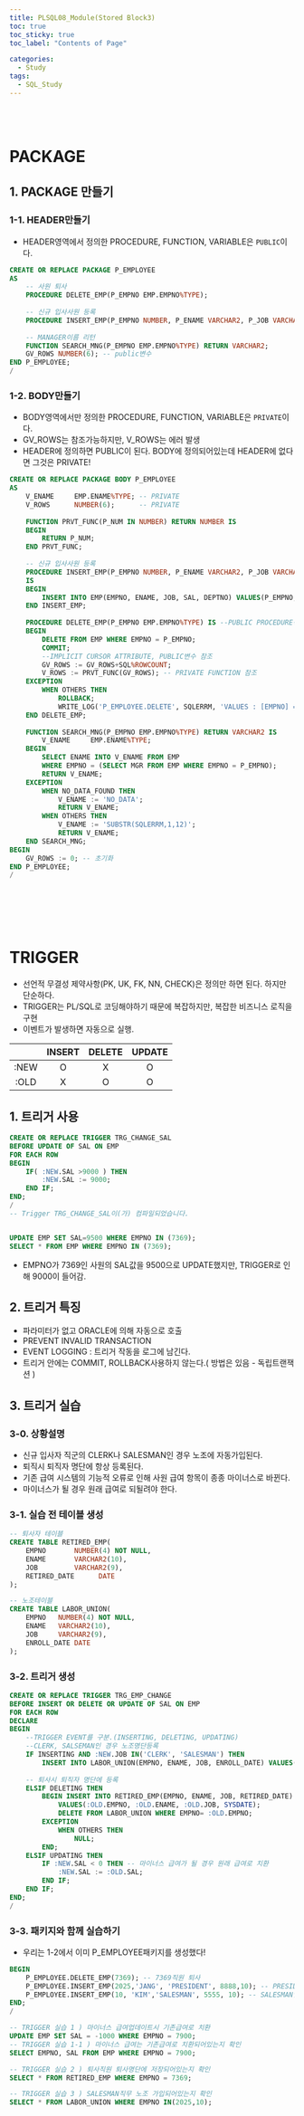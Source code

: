 ```yaml
---
title: PLSQL08_Module(Stored Block3)
toc: true
toc_sticky: true
toc_label: "Contents of Page"

categories:
  - Study
tags:
  - SQL_Study
---
```


<br><br>

# PACKAGE
## 1. PACKAGE 만들기
### 1-1. HEADER만들기
- HEADER영역에서 정의한 PROCEDURE, FUNCTION, VARIABLE은 `PUBLIC`이다.

```sql
CREATE OR REPLACE PACKAGE P_EMPLOYEE
AS
    -- 사원 퇴사
    PROCEDURE DELETE_EMP(P_EMPNO EMP.EMPNO%TYPE);
    
    -- 신규 입사사원 등록
    PROCEDURE INSERT_EMP(P_EMPNO NUMBER, P_ENAME VARCHAR2, P_JOB VARCHAR2, P_SAL NUMBER, P_DEPTNO NUMBER);
    
    -- MANAGER이름 리턴
    FUNCTION SEARCH_MNG(P_EMPNO EMP.EMPNO%TYPE) RETURN VARCHAR2;
    GV_ROWS NUMBER(6); -- public변수
END P_EMPLOYEE;
/
```  



### 1-2. BODY만들기
- BODY영역에서만 정의한 PROCEDURE, FUNCTION, VARIABLE은 `PRIVATE`이다.
- GV_ROWS는 참조가능하지만, V_ROWS는 에러 발생
- HEADER에 정의하면 PUBLIC이 된다. BODY에 정의되어있는데 HEADER에 없다면 그것은 PRIVATE!

```sql
CREATE OR REPLACE PACKAGE BODY P_EMPLOYEE
AS
    V_ENAME     EMP.ENAME%TYPE; -- PRIVATE
    V_ROWS      NUMBER(6);      -- PRIVATE
    
    FUNCTION PRVT_FUNC(P_NUM IN NUMBER) RETURN NUMBER IS
    BEGIN
        RETURN P_NUM;
    END PRVT_FUNC;
    
    -- 신규 입사사원 등록
    PROCEDURE INSERT_EMP(P_EMPNO NUMBER, P_ENAME VARCHAR2, P_JOB VARCHAR2, P_SAL NUMBER, P_DEPTNO NUMBER)
    IS
    BEGIN
        INSERT INTO EMP(EMPNO, ENAME, JOB, SAL, DEPTNO) VALUES(P_EMPNO, P_ENAME, P_JOB, P_SAL, P_DEPTNO);
    END INSERT_EMP;
    
    PROCEDURE DELETE_EMP(P_EMPNO EMP.EMPNO%TYPE) IS --PUBLIC PROCEDURE정의
    BEGIN
        DELETE FROM EMP WHERE EMPNO = P_EMPNO;
        COMMIT;
        --IMPLICIT CURSOR ATTRIBUTE, PUBLIC변수 참조
        GV_ROWS := GV_ROWS+SQL%ROWCOUNT;
        V_ROWS := PRVT_FUNC(GV_ROWS); -- PRIVATE FUNCTION 참조
    EXCEPTION
        WHEN OTHERS THEN
            ROLLBACK;
            WRITE_LOG('P_EMPLOYEE.DELETE', SQLERRM, 'VALUES : [EMPNO] => '||P_EMPNO);
    END DELETE_EMP;
    
    FUNCTION SEARCH_MNG(P_EMPNO EMP.EMPNO%TYPE) RETURN VARCHAR2 IS
        V_ENAME     EMP.ENAME%TYPE;
    BEGIN
        SELECT ENAME INTO V_ENAME FROM EMP
        WHERE EMPNO = (SELECT MGR FROM EMP WHERE EMPNO = P_EMPNO);
        RETURN V_ENAME;
    EXCEPTION
        WHEN NO_DATA_FOUND THEN
            V_ENAME := 'NO_DATA';
            RETURN V_ENAME;
        WHEN OTHERS THEN
            V_ENAME := 'SUBSTR(SQLERRM,1,12)';
            RETURN V_ENAME;
    END SEARCH_MNG;
BEGIN
    GV_ROWS := 0; -- 초기화
END P_EMPLOYEE;
/
```

<br><br><br><br>

# TRIGGER
- 선언적 무결성 제약사항(PK, UK, FK, NN, CHECK)은 정의만 하면 된다. 하지만 단순하다. 
- TRIGGER는 PL/SQL로 코딩해야하기 때문에 복잡하지만, 복잡한 비즈니스 로직을 구현
- 이벤트가 발생하면 자동으로 실행.

|| INSERT | DELETE | UPDATE |
|:---:|:---:|:---:|:---:|
| :NEW | O | X | O |
| :OLD | X | O | O |

## 1. 트리거 사용

```sql
CREATE OR REPLACE TRIGGER TRG_CHANGE_SAL
BEFORE UPDATE OF SAL ON EMP
FOR EACH ROW
BEGIN
    IF( :NEW.SAL >9000 ) THEN
        :NEW.SAL := 9000;
    END IF;
END;
/
-- Trigger TRG_CHANGE_SAL이(가) 컴파일되었습니다.


UPDATE EMP SET SAL=9500 WHERE EMPNO IN (7369);
SELECT * FROM EMP WHERE EMPNO IN (7369);
```

- EMPNO가 7369인 사원의 SAL값을 9500으로 UPDATE했지만, TRIGGER로 인해 9000이 들어감.

## 2. 트리거 특징
- 파라미터가 없고 ORACLE에 의해 자동으로 호출
- PREVENT INVALID TRANSACTION
- EVENT LOGGING : 트리거 작동을 로그에 남긴다.
- 트리거 안에는 COMMIT, ROLLBACK사용하지 않는다.( 방법은 있음 - 독립트랜잭션 )

## 3. 트리거 실습
### 3-0. 상황설명
- 신규 입사자 직군의 CLERK나 SALESMAN인 경우 노조에 자동가입된다.
- 퇴직시 퇴직자 명단에 항상 등록된다.
- 기존 급여 시스템의 기능적 오류로 인해 사원 급여 항목이 종종 마이너스로 바뀐다.
- 마이너스가 될 경우 원래 급여로 되될려야 한다.


### 3-1. 실습 전 테이블 생성
```sql
-- 퇴사자 테이블
CREATE TABLE RETIRED_EMP(
    EMPNO       NUMBER(4) NOT NULL,
    ENAME       VARCHAR2(10),
    JOB         VARCHAR2(9),
    RETIRED_DATE      DATE
);

-- 노조테이블
CREATE TABLE LABOR_UNION(
    EMPNO   NUMBER(4) NOT NULL,
    ENAME   VARCHAR2(10),
    JOB     VARCHAR2(9),
    ENROLL_DATE DATE
);
```

### 3-2. 트리거 생성

```sql
CREATE OR REPLACE TRIGGER TRG_EMP_CHANGE
BEFORE INSERT OR DELETE OR UPDATE OF SAL ON EMP
FOR EACH ROW
DECLARE
BEGIN
    --TRIGGER EVENT를 구분.(INSERTING, DELETING, UPDATING)
    --CLERK, SALSEMAN인 경우 노조명단등록
    IF INSERTING AND :NEW.JOB IN('CLERK', 'SALESMAN') THEN
        INSERT INTO LABOR_UNION(EMPNO, ENAME, JOB, ENROLL_DATE) VALUES(:NEW.EMPNO, :NEW.ENAME, :NEW.JOB, SYSDATE);
        
    -- 퇴사시 퇴직자 명단에 등록
    ELSIF DELETING THEN
        BEGIN INSERT INTO RETIRED_EMP(EMPNO, ENAME, JOB, RETIRED_DATE)
            VALUES(:OLD.EMPNO, :OLD.ENAME, :OLD.JOB, SYSDATE);
            DELETE FROM LABOR_UNION WHERE EMPNO= :OLD.EMPNO;
        EXCEPTION
            WHEN OTHERS THEN
                NULL;
        END;
    ELSIF UPDATING THEN
        IF :NEW.SAL < 0 THEN -- 마이너스 급여가 될 경우 원래 급여로 치환
            :NEW.SAL := :OLD.SAL;
        END IF;
    END IF;
END;
/
```

### 3-3. 패키지와 함께 실습하기
- 우리는 1-2에서 이미 P_EMPLOYEE패키지를 생성했다!


```sql
BEGIN
    P_EMPLOYEE.DELETE_EMP(7369); -- 7369직원 퇴사
    P_EMPLOYEE.INSERT_EMP(2025,'JANG', 'PRESIDENT', 8888,10); -- PRESIDENT 입사
    P_EMPLOYEE.INSERT_EMP(10, 'KIM','SALESMAN', 5555, 10); -- SALESMAN입사
END;
/

-- TRIGGER 실습 1 ) 마이너스 급여업데이트시 기존급여로 치환
UPDATE EMP SET SAL = -1000 WHERE EMPNO = 7900;
-- TRIGGER 실습 1-1 ) 마이너스 급여는 기존급여로 치환되어있는지 확인
SELECT EMPNO, SAL FROM EMP WHERE EMPNO = 7900;

-- TRIGGER 실습 2 ) 퇴사직원 퇴사명단에 저장되어있는지 확인
SELECT * FROM RETIRED_EMP WHERE EMPNO = 7369;

-- TRIGGER 실습 3 ) SALESMAN직무 노조 가입되어있는지 확인
SELECT * FROM LABOR_UNION WHERE EMPNO IN(2025,10);
```
<br><br><br><br>
